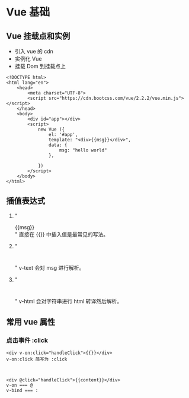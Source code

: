 # Vue 基础

## Vue 挂载点和实例

* 引入 vue 的 cdn 
* 实例化 Vue 
* 挂载 Dom 到挂载点上  

```
<!DOCTYPE html>
<html lang="en">
    <head>
        <meta charset="UTF-8">
        <script src="https://cdn.bootcss.com/vue/2.2.2/vue.min.js"></script>
    </head>
    <body>
        <div id="app"></div>
        <script>
            new Vue ({
                el: '#app',
                template: "<div>{{msg}}</div>",
                data: {
                    msg: "hello world"
                },

            })
        </script>
    </body>
</html>
```

## 插值表达式

1. "<div>{{msg}}</div>" 直接在 {{}} 中插入值是最常见的写法。

2. "<h1 v-text="msg"></h1>" v-text 会对 msg 进行解析。

3. "<h1 v-html="<div>number<div>"></h1>" v-html 会对字符串进行 html 转译然后解析。

## 常用 vue 属性 

### 点击事件 :click

    <div v-on:click="handleClick">{{}}</div>
    v-on:click 简写为 :click


    
    <div @click="handleClick">{{content}}</div>
    v-on === @
    v-bind === :